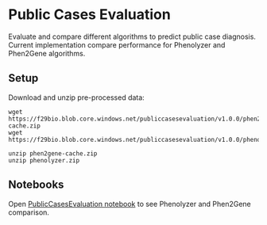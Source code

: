 # Public Cases Evaluation

Evaluate and compare different algorithms to predict public case diagnosis.
Current implementation compare performance for Phenolyzer and Phen2Gene algorithms.

## Setup
Download and unzip pre-processed data:

```
wget https://f29bio.blob.core.windows.net/publiccasesevaluation/v1.0.0/phen2gene-cache.zip
wget https://f29bio.blob.core.windows.net/publiccasesevaluation/v1.0.0/phenolyzer.zip

unzip phen2gene-cache.zip
unzip phenolyzer.zip

```

## Notebooks

Open [PublicCasesEvaluation notebook](https://github.com/foundation29org/PublicCasesEvaluation/blob/master/PublicCasesEvaluation.ipynb) to see Phenolyzer and Phen2Gene comparison.









